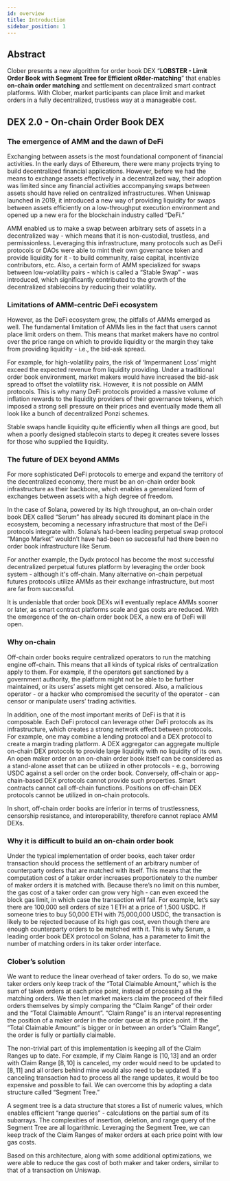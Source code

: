 ```yaml
---
id: overview
title: Introduction
sidebar_position: 1
---
```


## Abstract

Clober presents a new algorithm for order book DEX “**LOBSTER - Limit Order Book with Segment Tree for Efficient oRder-matching**” that enables **on-chain order matching** and settlement on decentralized smart contract platforms. 
With Clober, market participants can place limit and market orders in a fully decentralized, trustless way at a manageable cost.

## DEX 2.0 - On-chain Order Book DEX

### The emergence of AMM and the dawn of DeFi

Exchanging between assets is the most foundational component of financial activities. 
In the early days of Ethereum, there were many projects trying to build decentralized financial applications. 
However, before we had the means to exchange assets effectively in a decentralized way, their adoption was limited since any financial activities accompanying swaps between assets should have relied on centralized infrastructures. 
When Uniswap launched in 2019, it introduced a new way of providing liquidity for swaps between assets efficiently on a low-throughput execution environment and opened up a new era for the blockchain industry called “DeFi.”

AMM enabled us to make a swap between arbitrary sets of assets in a decentralized way - which means that it is non-custodial, trustless, and permissionless.
Leveraging this infrastructure, many protocols such as DeFi protocols or DAOs were able to mint their own governance token and provide liquidity for it - to build community, raise capital, incentivize contributors, etc.
Also, a certain form of AMM specialized for swaps between low-volatility pairs - which is called a “Stable Swap” - was introduced, which significantly contributed to the growth of the decentralized stablecoins by reducing their volatility.

### Limitations of AMM-centric DeFi ecosystem

However, as the DeFi ecosystem grew, the pitfalls of AMMs emerged as well.
The fundamental limitation of AMMs lies in the fact that users cannot place limit orders on them.
This means that market makers have no control over the price range on which to provide liquidity or the margin they take from providing liquidity - i.e., the bid-ask spread.

For example, for high-volatility pairs, the risk of ‘Impermanent Loss’ might exceed the expected revenue from liquidity providing.
Under a traditional order book environment, market makers would have increased the bid-ask spread to offset the volatility risk.
However, it is not possible on AMM protocols. This is why many DeFi protocols provided a massive volume of inflation rewards to the liquidity providers of their governance tokens, which imposed a strong sell pressure on their prices and eventually made them all look like a bunch of decentralized Ponzi schemes.

Stable swaps handle liquidity quite efficiently when all things are good, but when a poorly designed stablecoin starts to depeg it creates severe losses for those who supplied the liquidity.

### The future of DEX beyond AMMs

For more sophisticated DeFi protocols to emerge and expand the territory of the decentralized economy, there must be an on-chain order book infrastructure as their backbone, which enables a generalized form of exchanges between assets with a high degree of freedom.

In the case of Solana, powered by its high throughput, an on-chain order book DEX called “Serum” has already secured its dominant place in the ecosystem, becoming a necessary infrastructure that most of the DeFi protocols integrate with.
Solana’s had-been leading perpetual swap protocol “Mango Market” wouldn’t have had-been so successful had there been no order book infrastructure like Serum.

For another example, the Dydx protocol has become the most successful decentralized perpetual futures platform by leveraging the order book system - although it's off-chain.
Many alternative on-chain perpetual futures protocols utilize AMMs as their exchange infrastructure, but most are far from successful.

It is undeniable that order book DEXs will eventually replace AMMs sooner or later, as smart contract platforms scale and gas costs are reduced. With the emergence of the on-chain order book DEX, a new era of DeFi will open.

### Why on-chain
Off-chain order books require centralized operators to run the matching engine off-chain.
This means that all kinds of typical risks of centralization apply to them. For example, if the operators get sanctioned by a government authority, the platform might not be able to be further maintained, or its users’ assets might get censored.
Also, a malicious operator - or a hacker who compromised the security of the operator - can censor or manipulate users’ trading activities.

In addition, one of the most important merits of DeFi is that it is composable.
Each DeFi protocol can leverage other DeFi protocols as its infrastructure, which creates a strong network effect between protocols.
For example, one may combine a lending protocol and a DEX protocol to create a margin trading platform.
A DEX aggregator can aggregate multiple on-chain DEX protocols to provide large liquidity with no liquidity of its own. An open maker order on an on-chain order book itself can be considered as a stand-alone asset that can be utilized in other protocols - e.g., borrowing USDC against a sell order on the order book.
Conversely, off-chain or app-chain-based DEX protocols cannot provide such properties.
Smart contracts cannot call off-chain functions.
Positions on off-chain DEX protocols cannot be utilized in on-chain protocols.

In short, off-chain order books are inferior in terms of trustlessness, censorship resistance, and interoperability, therefore cannot replace AMM DEXs.

### Why it is difficult to build an on-chain order book
Under the typical implementation of order books, each taker order transaction should process the settlement of an arbitrary number of counterparty orders that are matched with itself.
This means that the computation cost of a taker order increases proportionately to the number of maker orders it is matched with.
Because there’s no limit on this number, the gas cost of a taker order can grow very high - can even exceed the block gas limit, in which case the transaction will fail.
For example, let’s say there are 100,000 sell orders of size 1 ETH at a price of 1,500 USDC.
If someone tries to buy 50,000 ETH with 75,000,000 USDC, the transaction is likely to be rejected because of its high gas cost, even though there are enough counterparty orders to be matched with it.
This is why Serum, a leading order book DEX protocol on Solana, has a parameter to limit the number of matching orders in its taker order interface.

### Clober’s solution
We want to reduce the linear overhead of taker orders.
To do so, we make taker orders only keep track of the “Total Claimable Amount,” which is the sum of taken orders at each price point, instead of processing all the matching orders.
We then let market makers claim the proceed of their filled orders themselves by simply comparing the “Claim Range” of their order and the “Total Claimable Amount”.
“Claim Range” is an interval representing the position of a maker order in the order queue at its price point.
If the “Total Claimable Amount” is bigger or in between an order’s “Claim Range”, the order is fully or partially claimable.

The non-trivial part of this implementation is keeping all of the Claim Ranges up to date.
For example, if my Claim Range is $[10, 13]$ and an order with Claim Range $[8, 10]$ is canceled, my order would need to be updated to $[8, 11]$ and all orders behind mine would also need to be updated.
If a canceling transaction had to process all the range updates, it would be too expensive and possible to fail.
We can overcome this by adopting a data structure called “Segment Tree.”

A segment tree is a data structure that stores a list of numeric values, which enables efficient “range queries” - calculations on the partial sum of its subarrays.
The complexities of insertion, deletion, and range query of the Segment Tree are all logarithmic.
Leveraging the Segment Tree, we can keep track of the Claim Ranges of maker orders at each price point with low gas costs.

Based on this architecture, along with some additional optimizations, we were able to reduce the gas cost of both maker and taker orders, similar to that of a transaction on Uniswap.